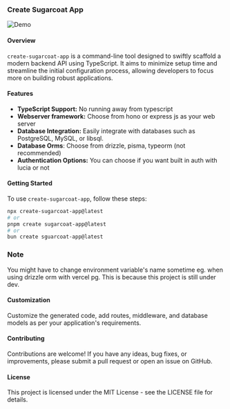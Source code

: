 ### Create Sugarcoat App

![Demo](https://utfs.io/f/d171d93f-4169-4557-a399-e276c77b282a-1v0sh1.gif)

#### Overview

`create-sugarcoat-app` is a command-line tool designed to swiftly scaffold a modern backend API using TypeScript. It aims to minimize setup time and streamline the initial configuration process, allowing developers to focus more on building robust applications.

#### Features

- **TypeScript Support:** No running away from typescript
- **Webserver framework:** Choose from hono or express js as your web server
- **Database Integration:** Easily integrate with databases such as PostgreSQL, MySQL, or libsql.
- **Database Orms**: Choose from drizzle, pisma, typeorm (not recommended)
- **Authentication Options:** You can choose if you want built in auth with lucia or not

#### Getting Started

To use `create-sugarcoat-app`, follow these steps:

```bash
npx create-sugarcoat-app@latest
# or
pnpm create sugarcoat-app@latest
# or
bun create sguarcoat-app@latest
```

### Note

You might have to change environment variable's name sometime eg. when using drizzle orm with vercel pg. This is because this project is still under dev.

#### Customization

Customize the generated code, add routes, middleware, and database models as per your application's requirements.

#### Contributing

Contributions are welcome! If you have any ideas, bug fixes, or improvements, please submit a pull request or open an issue on GitHub.

#### License

This project is licensed under the MIT License - see the LICENSE file for details.
